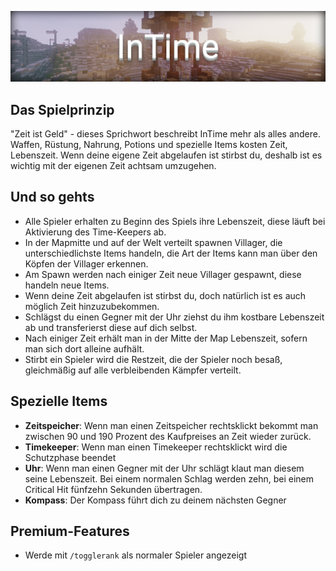 ![InTime](img/InTime.png)

## Das Spielprinzip
"Zeit ist Geld" - dieses Sprichwort beschreibt InTime mehr als alles andere. Waffen, Rüstung, Nahrung, Potions und spezielle Items kosten Zeit, Lebenszeit.
Wenn deine eigene Zeit abgelaufen ist stirbst du, deshalb ist es wichtig mit der eigenen Zeit achtsam umzugehen.

## Und so gehts
- Alle Spieler erhalten zu Beginn des Spiels ihre Lebenszeit, diese läuft bei Aktivierung des Time-Keepers ab.
- In der Mapmitte und auf der Welt verteilt spawnen Villager, die unterschiedlichste Items handeln, die Art der Items kann man über den Köpfen der Villager erkennen.
- Am Spawn werden nach einiger Zeit neue Villager gespawnt, diese handeln neue Items.
- Wenn deine Zeit abgelaufen ist stirbst du, doch natürlich ist es auch möglich Zeit hinzuzubekommen.
- Schlägst du einen Gegner mit der Uhr ziehst du ihm kostbare Lebenszeit ab und transferierst diese auf dich selbst.
- Nach einiger Zeit erhält man in der Mitte der Map Lebenszeit, sofern man sich dort alleine aufhält.
- Stirbt ein Spieler wird die Restzeit, die der Spieler noch besaß, gleichmäßig auf alle verbleibenden Kämpfer verteilt.

## Spezielle Items
- <strong>Zeitspeicher</strong>: Wenn man einen Zeitspeicher rechtsklickt bekommt man zwischen 90 und 190 Prozent des Kaufpreises an Zeit wieder zurück.
- <strong>Timekeeper</strong>: Wenn man einen Timekeeper rechtsklickt wird die Schutzphase beendet
- <strong>Uhr</strong>: Wenn man einen Gegner mit der Uhr schlägt klaut man diesem seine Lebenszeit. Bei einem normalen Schlag werden zehn, bei einem Critical Hit fünfzehn Sekunden übertragen.
- <strong>Kompass</strong>: Der Kompass führt dich zu deinem nächsten Gegner

## Premium-Features
- Werde mit `/togglerank` als normaler Spieler angezeigt